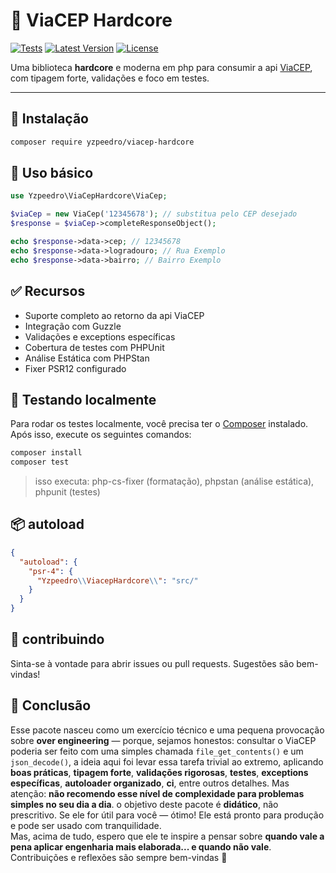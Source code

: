 # 🧠 ViaCEP Hardcore

[![Tests](https://github.com/yzpeedro/viacep-hardcore/actions/workflows/php.yml/badge.svg)](https://github.com/yzpeedro/viacep-hardcore/actions)
[![Latest Version](https://img.shields.io/packagist/v/yzpeedro/viacep-hardcore.svg?style=flat-square)](https://packagist.org/packages/yzpeedro/viacep-hardcore)
[![License](https://img.shields.io/github/license/yzpeedro/viacep-hardcore.svg?style=flat-square)](https://github.com/yzpeedro/viacep-hardcore/blob/main/LICENSE)

Uma biblioteca **hardcore** e moderna em php para consumir a api [ViaCEP](https://viacep.com.br), com tipagem forte, validações e foco em testes.

---

## 🚀 Instalação

```bash
composer require yzpeedro/viacep-hardcore
```

## 🧩 Uso básico

```php
use Yzpeedro\ViaCepHardcore\ViaCep;

$viaCep = new ViaCep('12345678'); // substitua pelo CEP desejado
$response = $viaCep->completeResponseObject();

echo $response->data->cep; // 12345678
echo $response->data->logradouro; // Rua Exemplo
echo $response->data->bairro; // Bairro Exemplo
```

## ✅ Recursos

- Suporte completo ao retorno da api ViaCEP
- Integração com Guzzle
- Validações e exceptions específicas
- Cobertura de testes com PHPUnit
- Análise Estática com PHPStan
- Fixer PSR12 configurado

## 🧪 Testando localmente
Para rodar os testes localmente, você precisa ter o [Composer](https://getcomposer.org/) instalado. Após isso, execute os seguintes comandos:

```bash
composer install
composer test
```

> isso executa: php-cs-fixer (formatação), phpstan (análise estática), phpunit (testes)

## 📦 autoload

```json
{
  "autoload": {
    "psr-4": {
      "Yzpeedro\\ViacepHardcore\\": "src/"
    }
  }
}
```

## 🤝 contribuindo
Sinta-se à vontade para abrir issues ou pull requests. Sugestões são bem-vindas!


## 🎯 Conclusão 

Esse pacote nasceu como um exercício técnico e uma pequena provocação sobre **over engineering** — porque, sejamos honestos: consultar o ViaCEP poderia ser feito com uma simples chamada `file_get_contents()` e um `json_decode()`,
a ideia aqui foi levar essa tarefa trivial ao extremo, aplicando **boas práticas**, **tipagem forte**, **validações rigorosas**, **testes**, **exceptions específicas**, **autoloader organizado**, **ci**, entre outros detalhes.
Mas atenção: **não recomendo esse nível de complexidade para problemas simples no seu dia a dia**. o objetivo deste pacote é **didático**, não prescritivo.
Se ele for útil para você — ótimo! Ele está pronto para produção e pode ser usado com tranquilidade.  
Mas, acima de tudo, espero que ele te inspire a pensar sobre **quando vale a pena aplicar engenharia mais elaborada... e quando não vale**.
Contribuições e reflexões são sempre bem-vindas 🙌
